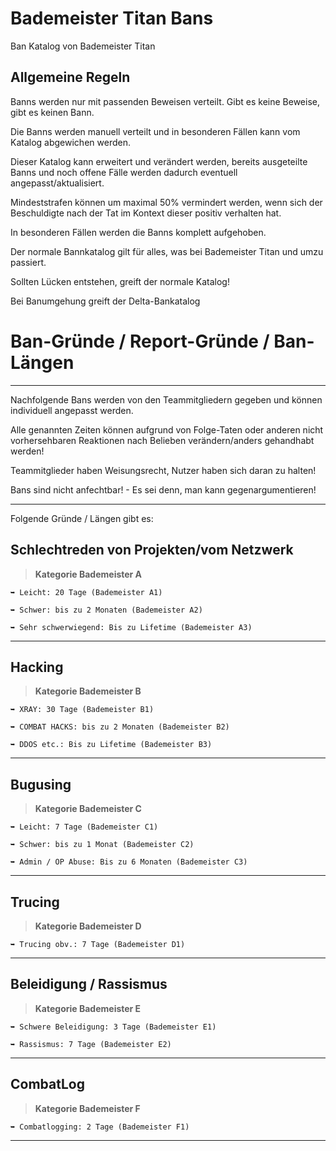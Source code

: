 # Bademeister Titan Bans
Ban Katalog von Bademeister Titan

## Allgemeine Regeln

Banns werden nur mit passenden Beweisen verteilt. Gibt es keine Beweise, gibt es keinen Bann.

Die Banns werden manuell verteilt und in besonderen Fällen kann vom Katalog abgewichen werden.

Dieser Katalog kann erweitert und verändert werden, bereits ausgeteilte Banns und noch offene Fälle werden dadurch eventuell angepasst/aktualisiert.

Mindeststrafen können um maximal 50% vermindert werden, wenn sich der Beschuldigte nach der Tat im Kontext dieser positiv verhalten hat.

In besonderen Fällen werden die Banns komplett aufgehoben.

Der normale Bannkatalog gilt für alles, was bei Bademeister Titan und umzu passiert.

Sollten Lücken entstehen, greift der normale Katalog!

Bei Banumgehung greift der Delta-Bankatalog

# Ban-Gründe / Report-Gründe / Ban-Längen
----------------------------------------------------------

Nachfolgende Bans werden von den Teammitgliedern gegeben und können individuell angepasst werden.

Alle genannten Zeiten können aufgrund von Folge-Taten oder anderen nicht vorhersehbaren Reaktionen nach Belieben verändern/anders gehandhabt werden!

Teammitglieder haben Weisungsrecht, Nutzer haben sich daran zu halten!

Bans sind nicht anfechtbar! - Es sei denn, man kann gegenargumentieren!

----------------------------------------------------------

Folgende Gründe / Längen gibt es:

## Schlechtreden von Projekten/vom Netzwerk
> **Kategorie Bademeister A**
```
➥ Leicht: 20 Tage (Bademeister A1)

➥ Schwer: bis zu 2 Monaten (Bademeister A2)

➥ Sehr schwerwiegend: Bis zu Lifetime (Bademeister A3)
```
----------------------------------------------------------

## Hacking
> **Kategorie Bademeister B**
```
➥ XRAY: 30 Tage (Bademeister B1)

➥ COMBAT HACKS: bis zu 2 Monaten (Bademeister B2)

➥ DDOS etc.: Bis zu Lifetime (Bademeister B3)
```
----------------------------------------------------------

## Bugusing
> **Kategorie Bademeister C**
```
➥ Leicht: 7 Tage (Bademeister C1)

➥ Schwer: bis zu 1 Monat (Bademeister C2)

➥ Admin / OP Abuse: Bis zu 6 Monaten (Bademeister C3)
```
----------------------------------------------------------

## Trucing
> **Kategorie Bademeister D**
```
➥ Trucing obv.: 7 Tage (Bademeister D1)

```
----------------------------------------------------------

## Beleidigung / Rassismus
> **Kategorie Bademeister E**
```
➥ Schwere Beleidigung: 3 Tage (Bademeister E1)

➥ Rassismus: 7 Tage (Bademeister E2)

```
----------------------------------------------------------

## CombatLog
> **Kategorie Bademeister F**
```
➥ Combatlogging: 2 Tage (Bademeister F1)

```
----------------------------------------------------------
